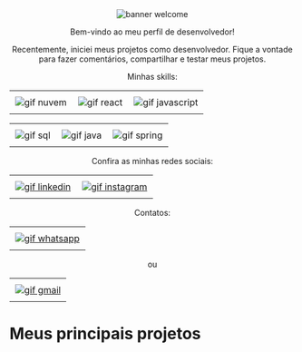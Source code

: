 <div align="center">
<img src="https://imgur.com/wVngxzd.gif" alt="banner welcome"> 

Bem-vindo ao meu perfil de desenvolvedor!

Recentemente, iniciei meus projetos como desenvolvedor. Fique a vontade para fazer comentários, compartilhar e testar meus projetos.





Minhas skills:

<div id="image-table" align="center">
    <table>
        <tr>
            <td style="padding:10px">
            <img src="https://imgur.com/uEu918e.gif" alt="gif nuvem"/>
            </td>
            <td style = "padding: 10px">
            <img src="https://imgur.com/Y6s6iVW.gif" alt="gif react"/>
            </td>
            <td style = "padding: 10px">
            <img src="https://imgur.com/4KYrXJl.gif" alt="gif javascript"/>
            </td>
        </tr>
    </table>
</div>


<div id="image-table" align="center">
    <table>
        <tr>
            <td style = "padding: 10px">
            <img src="https://imgur.com/DLYuqbH.gif" alt="gif sql"/>
            </td>
            <td style = "padding: 10px">
            <img src="https://imgur.com/QuoqkpS.gif" alt="gif java"/>
            </td>
            <td style = "padding: 10px">
            <img src="https://imgur.com/JjqjggI.gif" alt="gif spring"/>
            </td>
        </tr>
    </table>
</div>

<div id="image-table" align="center">
    <table>
        <tr>
        Confira as minhas redes sociais:
            <td style="padding:10px">
              <a href="https://www.linkedin.com/in/devgabrielnascimento/"> <img src="https://imgur.com/1kK8e48.gif" alt="gif linkedin"/></a>
            </td>
            <td style="padding:10px"> <a href="https://www.instagram.com/devgabrielnascimento"> <img src="https://imgur.com/0zW4dLj.gif" alt="gif instagram"/></a>
            </td>
        </tr>
    </table>
</div>
<p>Contatos:</p>
<div id="image-table" align="center">
    <table>
        <tr>
         <td style="padding:10px"> <a href="https://www.instagram.com/devgabrielnascimento"> <img src="https://imgur.com/s5JOIo0.gif" alt="gif whatsapp"/></a>
            </td>
        </tr>
</table>
</div>
<p>ou</p>
<div id="image-table" align="center">
    <table>
        <tr>
         <td style="padding:10px"> <a href="mailto:devgabrielnascimento@gmail.com"> <img src="https://imgur.com/3ybmV4f.gif" alt="gif gmail"/></a>
            </td>
        </tr>
</table>
</div>
</div>



# Meus principais projetos
<!--
**devgabrielnascimento/devgabrielnascimento** is a ✨ _special_ ✨ repository because its `README.md` (this file) appears on your GitHub profile.

Here are some ideas to get you started:

- 🔭 I’m currently working on ...
- 🌱 I’m currently learning ...
- 👯 I’m looking to collaborate on ...
- 🤔 I’m looking for help with ...
- 💬 Ask me about ...
- 📫 How to reach me: ...!

- 😄 Pronouns: ...
- ⚡ Fun fact: ...
-->
